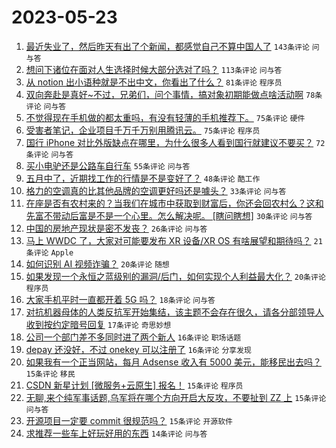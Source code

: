 # 2023-05-23

1. [最近失业了，然后昨天有出了个新闻，都感觉自己不算中国人了](https://www.v2ex.com/t/942133) `143条评论` `问与答`
1. [想问下诸位在面对人生选择时候大部分选对了吗？](https://www.v2ex.com/t/942171) `113条评论` `问与答`
1. [从 notion 出小语种就是不出中文，你看出了什么？](https://www.v2ex.com/t/942296) `81条评论` `程序员`
1. [双向奔赴是真好~不过，兄弟们，问个事情，搞对象初期能做点啥活动啊](https://www.v2ex.com/t/942129) `78条评论` `问与答`
1. [不觉得现在手机做的都太重吗，有没有轻薄的手机推荐下。](https://www.v2ex.com/t/942118) `75条评论` `硬件`
1. [受害者笔记，企业项目千万千万别用腾讯云。](https://www.v2ex.com/t/942227) `75条评论` `程序员`
1. [国行 iPhone 对比外版缺点在哪里，为什么很多人看到国行就建议不要买？](https://www.v2ex.com/t/942128) `72条评论` `问与答`
1. [买小电驴还是公路车自行车](https://www.v2ex.com/t/942189) `55条评论` `问与答`
1. [五月中了，近期找工作的行情是不是变好了？](https://www.v2ex.com/t/942136) `48条评论` `酷工作`
1. [格力的空调真的比其他品牌的空调更好吗还是噱头？](https://www.v2ex.com/t/942307) `33条评论` `问与答`
1. [在座是否有农村来的？当我们在城市中获取到财富后，你还会回农村么？这和先富不带动后富是不是一个心里。怎么解决呢。 [瞎问瞎想]](https://www.v2ex.com/t/942291) `30条评论` `问与答`
1. [中国的房地产现状是密不发丧？](https://www.v2ex.com/t/942303) `26条评论` `问与答`
1. [马上 WWDC 了，大家对可能要发布 XR 设备/XR OS 有啥展望和期待吗？](https://www.v2ex.com/t/942306) `21条评论` `Apple`
1. [如何识别 AI 视频诈骗？](https://www.v2ex.com/t/942264) `20条评论` `随想`
1. [如果发现一个永恒之蓝级别的漏洞/后门，如何实现个人利益最大化？](https://www.v2ex.com/t/942220) `20条评论` `程序员`
1. [大家手机平时一直都开着 5G 吗？](https://www.v2ex.com/t/942231) `18条评论` `问与答`
1. [对抗机器母体的人类反抗军开始集结，该主题不会存在很久，请各分部领导人收到按约定暗号回复](https://www.v2ex.com/t/942243) `17条评论` `奇思妙想`
1. [公司一个部门差不多同时进了两个新人](https://www.v2ex.com/t/942310) `16条评论` `职场话题`
1. [depay 还没好，不过 onekey 可以注册了](https://www.v2ex.com/t/942151) `16条评论` `分享发现`
1. [如果我有一个正当网站，每月 Adsense 收入有 5000 美元，能移民出去吗？](https://www.v2ex.com/t/942294) `15条评论` `移民`
1. [CSDN 新星计划 [微服务+云原生] 报名！](https://www.v2ex.com/t/942211) `15条评论` `程序员`
1. [无聊,来个纯军事话题,乌军将在哪个方向开启大反攻，不要扯到 ZZ 上](https://www.v2ex.com/t/942200) `15条评论` `问与答`
1. [开源项目一定要 commit 很规范吗？](https://www.v2ex.com/t/942175) `15条评论` `开源软件`
1. [求推荐一些车上好玩好用的东西](https://www.v2ex.com/t/942311) `14条评论` `问与答`
